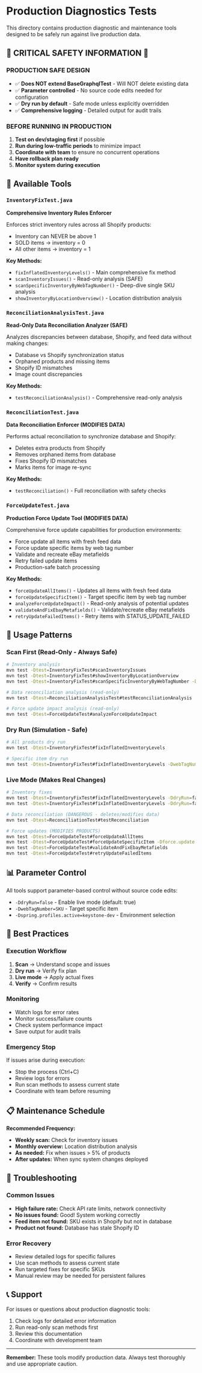 # Production Diagnostics Tests

This directory contains production diagnostic and maintenance tools designed to be safely run against live production data.

## 🚨 CRITICAL SAFETY INFORMATION 🚨

### **PRODUCTION SAFE DESIGN**
- ✅ **Does NOT extend BaseGraphqlTest** - Will NOT delete existing data
- ✅ **Parameter controlled** - No source code edits needed for configuration
- ✅ **Dry run by default** - Safe mode unless explicitly overridden
- ✅ **Comprehensive logging** - Detailed output for audit trails

### **BEFORE RUNNING IN PRODUCTION**
1. **Test on dev/staging first** if possible
2. **Run during low-traffic periods** to minimize impact  
3. **Coordinate with team** to ensure no concurrent operations
4. **Have rollback plan ready**
5. **Monitor system during execution**

## 📁 Available Tools

### `InventoryFixTest.java`
**Comprehensive Inventory Rules Enforcer**

Enforces strict inventory rules across all Shopify products:
- Inventory can NEVER be above 1
- SOLD items → inventory = 0
- All other items → inventory = 1

**Key Methods:**
- `fixInflatedInventoryLevels()` - Main comprehensive fix method
- `scanInventoryIssues()` - Read-only analysis (SAFE)
- `scanSpecificInventoryByWebTagNumber()` - Deep-dive single SKU analysis  
- `showInventoryByLocationOverview()` - Location distribution analysis

### `ReconciliationAnalysisTest.java`
**Read-Only Data Reconciliation Analyzer (SAFE)**

Analyzes discrepancies between database, Shopify, and feed data without making changes:
- Database vs Shopify synchronization status
- Orphaned products and missing items
- Shopify ID mismatches
- Image count discrepancies

**Key Methods:**
- `testReconciliationAnalysis()` - Comprehensive read-only analysis

### `ReconciliationTest.java`
**Data Reconciliation Enforcer (MODIFIES DATA)**

Performs actual reconciliation to synchronize database and Shopify:
- Deletes extra products from Shopify
- Removes orphaned items from database
- Fixes Shopify ID mismatches
- Marks items for image re-sync

**Key Methods:**
- `testReconciliation()` - Full reconciliation with safety checks

### `ForceUpdateTest.java`
**Production Force Update Tool (MODIFIES DATA)**

Comprehensive force update capabilities for production environments:
- Force update all items with fresh feed data
- Force update specific items by web tag number
- Validate and recreate eBay metafields
- Retry failed update items
- Production-safe batch processing

**Key Methods:**
- `forceUpdateAllItems()` - Updates all items with fresh feed data
- `forceUpdateSpecificItem()` - Target specific item by web tag number
- `analyzeForceUpdateImpact()` - Read-only analysis of potential updates
- `validateAndFixEbayMetafields()` - Validate/recreate eBay metafields
- `retryUpdateFailedItems()` - Retry items with STATUS_UPDATE_FAILED

## 🎯 Usage Patterns

### **Scan First (Read-Only - Always Safe)**
```bash
# Inventory analysis
mvn test -Dtest=InventoryFixTest#scanInventoryIssues
mvn test -Dtest=InventoryFixTest#showInventoryByLocationOverview
mvn test -Dtest=InventoryFixTest#scanSpecificInventoryByWebTagNumber -DwebTagNumber=YOUR_SKU

# Data reconciliation analysis (read-only)
mvn test -Dtest=ReconciliationAnalysisTest#testReconciliationAnalysis

# Force update impact analysis (read-only)
mvn test -Dtest=ForceUpdateTest#analyzeForceUpdateImpact
```

### **Dry Run (Simulation - Safe)**
```bash
# All products dry run
mvn test -Dtest=InventoryFixTest#fixInflatedInventoryLevels

# Specific item dry run
mvn test -Dtest=InventoryFixTest#fixInflatedInventoryLevels -DwebTagNumber=YOUR_SKU
```

### **Live Mode (Makes Real Changes)**
```bash
# Inventory fixes
mvn test -Dtest=InventoryFixTest#fixInflatedInventoryLevels -DdryRun=false
mvn test -Dtest=InventoryFixTest#fixInflatedInventoryLevels -DdryRun=false -DwebTagNumber=YOUR_SKU

# Data reconciliation (DANGEROUS - deletes/modifies data)
mvn test -Dtest=ReconciliationTest#testReconciliation

# Force updates (MODIFIES PRODUCTS)
mvn test -Dtest=ForceUpdateTest#forceUpdateAllItems
mvn test -Dtest=ForceUpdateTest#forceUpdateSpecificItem -Dforce.update.web_tag_number=YOUR_SKU
mvn test -Dtest=ForceUpdateTest#validateAndFixEbayMetafields
mvn test -Dtest=ForceUpdateTest#retryUpdateFailedItems
```

## 📊 Parameter Control

All tools support parameter-based control without source code edits:

- `-DdryRun=false` - Enable live mode (default: true)
- `-DwebTagNumber=SKU` - Target specific item
- `-Dspring.profiles.active=keystone-dev` - Environment selection

## 🔧 Best Practices

### **Execution Workflow**
1. **Scan** → Understand scope and issues
2. **Dry run** → Verify fix plan  
3. **Live mode** → Apply actual fixes
4. **Verify** → Confirm results

### **Monitoring**
- Watch logs for error rates
- Monitor success/failure counts
- Check system performance impact
- Save output for audit trails

### **Emergency Stop**
If issues arise during execution:
- Stop the process (Ctrl+C)
- Review logs for errors
- Run scan methods to assess current state
- Coordinate with team before resuming

## 📋 Maintenance Schedule

**Recommended Frequency:**
- **Weekly scan:** Check for inventory issues
- **Monthly overview:** Location distribution analysis  
- **As needed:** Fix when issues > 5% of products
- **After updates:** When sync system changes deployed

## 🚨 Troubleshooting

### Common Issues
- **High failure rate:** Check API rate limits, network connectivity
- **No issues found:** Good! System working correctly
- **Feed item not found:** SKU exists in Shopify but not in database
- **Product not found:** Database has stale Shopify ID

### Error Recovery
- Review detailed logs for specific failures
- Use scan methods to assess current state
- Run targeted fixes for specific SKUs
- Manual review may be needed for persistent failures

## 📞 Support

For issues or questions about production diagnostic tools:
1. Check logs for detailed error information
2. Run read-only scan methods first
3. Review this documentation
4. Coordinate with development team

---

**Remember:** These tools modify production data. Always test thoroughly and use appropriate caution. 